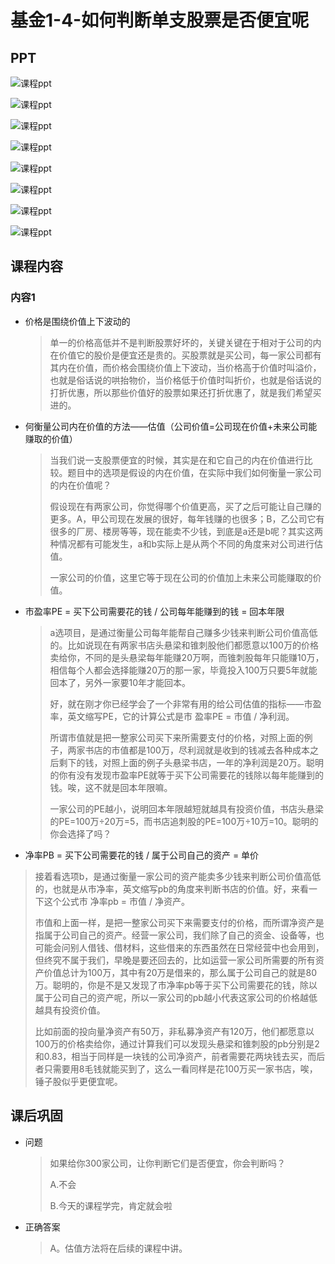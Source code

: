 # 基金1-4-如何判断单支股票是否便宜呢

<audio src="assets\股初-1.4.mp3"></audio>

## PPT

![课程ppt](assets/1-4-1.jpeg)

![课程ppt](assets/1-4-2.jpeg)

![课程ppt](assets/1-4-3.jpeg)

![课程ppt](assets/1-4-4.jpeg)

![课程ppt](assets/1-4-5.jpeg)

![课程ppt](assets/1-4-6.jpeg)

![课程ppt](assets/1-4-7.jpeg)

![课程ppt](assets/1-4-8.jpeg)

## 课程内容

### 内容1

- 价格是围绕价值上下波动的

  > 单一的价格高低并不是判断股票好坏的，关键关键在于相对于公司的内在价值它的股价是便宜还是贵的。买股票就是买公司，每一家公司都有其内在价值，而价格会围绕价值上下波动，当价格高于价值时叫溢价，也就是俗话说的哄抬物价，当价格低于价值时叫折价，也就是俗话说的打折优惠，所以那些价值好的股票如果还打折优惠了，就是我们希望买进的。
  
- 何衡量公司内在价值的方法——估值（公司价值=公司现在价值+未来公司能赚取的价值）

  > 当我们说一支股票便宜的时候，其实是在和它自己的内在价值进行比较。题目中的选项是假设的内在价值，在实际中我们如何衡量一家公司的内在价值呢？
  >
  > 假设现在有两家公司，你觉得哪个价值更高，买了之后可能让自己赚的更多。A，甲公司现在发展的很好，每年钱赚的也很多；B，乙公司它有很多的厂房、楼房等等，现在能卖不少钱，到底是a还是b呢？其实这两种情况都有可能发生，a和b实际上是从两个不同的角度来对公司进行估值。
  >
  > 一家公司的价值，这里它等于现在公司的价值加上未来公司能赚取的价值。

- 市盈率PE = 买下公司需要花的钱 / 公司每年能赚到的钱 = 回本年限

  > a选项目，是通过衡量公司每年能帮自己赚多少钱来判断公司价值高低的。比如说现在有两家书店头悬梁和锥刺股他们都愿意以100万的价格卖给你，不同的是头悬梁每年能赚20万啊，而锥刺股每年只能赚10万，相信每个人都会选择能赚20万的那一家，毕竟投入100万只要5年就能回本了，另外一家要10年才能回本。
  >
  > 好，就在刚才你已经学会了一个非常有用的给公司估值的指标——市盈率，英文缩写PE，它的计算公式是市 盈率PE = 市值 / 净利润。
  >
  > 所谓市值就是把一整家公司买下来所需要支付的价格，对照上面的例子，两家书店的市值都是100万，尽利润就是收到的钱减去各种成本之后剩下的钱，对照上面的例子头悬梁书店，一年的净利润是20万。聪明的你有没有发现市盈率PE就等于买下公司需要花的钱除以每年能赚到的钱。唉，这不就是回本年限嘛。
  >
  > 一家公司的PE越小，说明回本年限越短就越具有投资价值，书店头悬梁的PE=100万÷20万=5，而书店追刺股的PE=100万÷10万=10。聪明的你会选择了吗？

-  净率PB =  买下公司需要花的钱 /  属于公司自己的资产 = 单价

  > 接着看选项b，是通过衡量一家公司的资产能卖多少钱来判断公司价值高低的，也就是从市净率，英文缩写pb的角度来判断书店的价值。好，来看一下这个公式市 净率pb = 市值 / 净资产。
  >
  > 市值和上面一样，是把一整家公司买下来需要支付的价格，而所谓净资产是指属于公司自己的资产。经营一家公司，我们除了自己的资金、设备等，也可能会问别人借钱、借材料，这些借来的东西虽然在日常经营中也会用到，但终究不属于我们，早晚是要还回去的，比如运营一家公司所需要的所有资产价值总计为100万，其中有20万是借来的，那么属于公司自己的就是80万。聪明的，你是不是又发现了市净率pb等于买下公司需要花的钱，除以属于公司自己的资产呢，所以一家公司的pb越小代表这家公司的价格越低越具有投资价值。
  >
  > 比如前面的投向量净资产有50万，非私募净资产有120万，他们都愿意以100万的价格卖给你，通过计算我们可以发现头悬梁和锥刺股的pb分别是2和0.83，相当于同样是一块钱的公司净资产，前者需要花两块钱去买，而后者只需要用8毛钱就能买到了，这么一看同样是花100万买一家书店，唉，锤子股似乎更便宜呢。

## 课后巩固

- 问题

  > 如果给你300家公司，让你判断它们是否便宜，你会判断吗？
  >
  > A.不会
  >
  > B.今天的课程学完，肯定就会啦
  
- 正确答案

  > A。估值方法将在后续的课程中讲。
